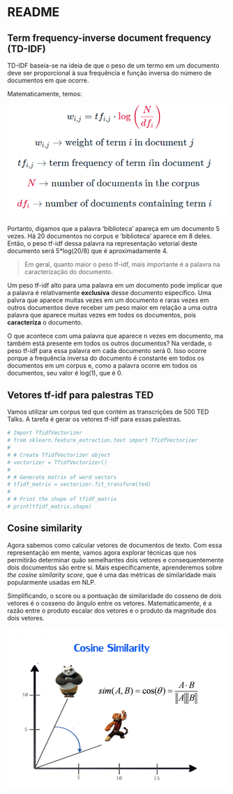 README
================

## Term frequency-inverse document frequency (TD-IDF)

TD-IDF baseia-se na ideia de que o peso de um termo em um documento deve
ser proporcional à sua frequência e função inversa do número de
documentos em que ocorre.

Matematicamente, temos:

![](www/math.png)

Portanto, digamos que a palavra ‘biblioteca’ apareça em um documento 5
vezes. Há 20 documentos no corpus e ‘biblioteca’ aparece em 8 deles.
Então, o peso tf-idf dessa palavra na representação vetorial deste
documento será 5\*log(20/8) que é aproximadamente 4.

> Em geral, quanto maior o peso tf-idf, mais importante é a palavra na
> caracterização do documento.

Um peso tf-idf alto para uma palavra em um documento pode implicar que a
palavra é relativamente **exclusiva** desse documento específico. Uma
palvra que aparece muitas vezes em um documento e raras vezes em outros
documentos deve receber um peso maior em relação a uma outra palavra que
aparece muitas vezes em todos os documentos, pois **caracteriza** o
documento.

O que acontece com uma palavra que aparece n vezes em documento, ma
também está presente em todos os outros documentos? Na verdade, o peso
tf-idf para essa palavra em cada documento será 0. Isso ocorre porque a
frequência inversa do documento é constante em todos os documentos em um
corpus e, como a palavra ocorre em todos os documentos, seu valor é
log(1), que é 0.

## Vetores tf-idf para palestras TED

Vamos utilizar um corpus ted que contém as transcrições de 500 TED
Talks. A tarefa é gerar os vetores tf-idf para essas palestras.

``` python
# Import TfidfVectorizer
# from sklearn.feature_extraction.text import TfidfVectorizer
# 
# # Create TfidfVectorizer object
# vectorizer = TfidfVectorizer()
# 
# # Generate matrix of word vectors
# tfidf_matrix = vectorizer.fit_transform(ted)
# 
# # Print the shape of tfidf_matrix
# print(tfidf_matrix.shape)
```

## Cosine similarity

Agora sabemos como calcular vetores de documentos de texto. Com essa
representação em mente, vamos agora explorar técnicas que nos permitirão
determinar quão semelhantes dois vetores e consequentemente dois
documentos são entre si. Mais especificamente, aprenderemos sobre *the
cosine similarity score*, que é uma das métricas de similaridade mais
popularmente usadas em NLP.

Simplificando, o score ou a pontuação de similaridade do cosseno de dois
vetores é o cosseno do ângulo entre os vetores. Matematicamente, é a
razão entre o produto escalar dos vetores e o produto da magnitude dos
dois vetores.

![](www/fig2.png)

